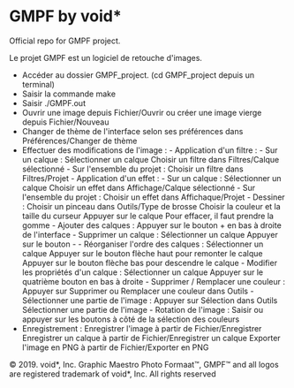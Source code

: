 # GMPF by void*
Official repo for GMPF project.

Le projet GMPF est un logiciel de retouche d'images. 

- Accéder au dossier GMPF\_project. (cd GMPF\_project depuis un terminal)
- Saisir la commande make
- Saisir ./GMPF.out
- Ouvrir une image depuis Fichier/Ouvrir 
    ou créer une image vierge depuis Fichier/Nouveau
- Changer de thème de l'interface selon ses préférences dans Préférences/Changer de thème
- Effectuer des modifications de l'image : 
        - Application d'un filtre : 
                - Sur un calque : 
                    Sélectionner un calque
                    Choisir un filtre dans Filtres/Calque sélectionné
                - Sur l'ensemble du projet : 
                    Choisir un filtre dans Filtres/Projet 
        - Application d'un effet : 
                - Sur un calque : 
                    Sélectionner un calque
                    Choisir un effet dans Affichage/Calque sélectionné
                - Sur l'ensemble du projet : 
                    Choisir un effet dans Affichaque/Projet
        - Dessiner : 
                Choisir un pinceau dans Outils/Type de brosse
                Choisir la couleur et la taille du curseur
                Appuyer sur le calque
                Pour effacer, il faut prendre la gomme
        - Ajouter des calques : 
                Appuyer sur le bouton + en bas à droite de l'interface
        - Supprimer un calque : 
                Sélectionner un calque 
                Appuyer sur le bouton -
        - Réorganiser l'ordre des calques : 
                Sélectionner un calque 
                Appuyer sur le bouton flèche haut pour remonter le calque
                Appuyer sur le bouton flèche bas pour descendre le calque
        - Modifier les propriétés d'un calque : 
                Sélectionner un calque
                Appuyer sur le quatrième bouton en bas à droite
        - Supprimer / Remplacer une couleur : 
                Appuyer sur Supprimer ou Remplacer une couleur dans Outils
        - Sélectionner une partie de l'image : 
                Appuyer sur Sélection dans Outils
                Sélectionner une partie de l'image
        - Rotation de l'image : 
                Saisir ou appuyer sur les boutons à côté de la sélection des couleurs
- Enregistrement : 
        Enregistrer l'image à partir de Fichier/Enregistrer
        Enregistrer un calque à partir de Fichier/Enregistrer un calque
        Exporter l'image en PNG à partir de Fichier/Exporter en PNG
    
© 2019. void*, Inc. Graphic Maestro Photo Formaat™, GMPF™ and all logos are registered trademark of void*, Inc. All rights reserved
